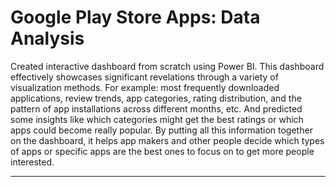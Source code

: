 <h1> Google Play Store Apps: Data Analysis </h1>
Created interactive dashboard from scratch using Power BI. This dashboard effectively showcases significant revelations through a variety of visualization methods.
For example: most frequently downloaded applications, review trends, app categories, rating distribution, and the pattern of app installations across different months, etc.
And predicted some insights like which categories might get the best ratings or which apps could become really popular. 
By putting all this information together on the dashboard, it helps app makers and other people decide which types of apps or specific apps are the best ones to focus on to get more people interested.
<hr>

